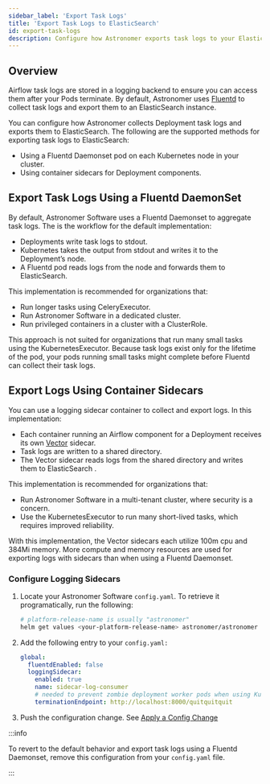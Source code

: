 ```yaml
---
sidebar_label: 'Export Task Logs'
title: 'Export Task Logs to ElasticSearch'
id: export-task-logs
description: Configure how Astronomer exports task logs to your ElasticSearch instance.
---
```


## Overview

Airflow task logs are stored in a logging backend to ensure you can access them after your Pods terminate. By default, Astronomer uses [Fluentd](https://www.fluentd.org/) to collect task logs and export them to an ElasticSearch instance.

You can configure how Astronomer collects Deployment task logs and exports them to ElasticSearch. The following are the supported methods for exporting task logs to ElasticSearch:

- Using a Fluentd Daemonset pod on each Kubernetes node in your cluster.
- Using container sidecars for Deployment components.

## Export Task Logs Using a Fluentd DaemonSet

By default, Astronomer Software uses a Fluentd Daemonset to aggregate task logs. The is the workflow for the default implementation:

- Deployments write task logs to stdout.
- Kubernetes takes the output from stdout and writes it to the Deployment’s node.
- A Fluentd pod reads logs from the node and forwards them to ElasticSearch.

This implementation is recommended for organizations that:

- Run longer tasks using CeleryExecutor.
- Run Astronomer Software in a dedicated cluster.
- Run privileged containers in a cluster with a ClusterRole.

This approach is not suited for organizations that run many small tasks using the KubernetesExecutor. Because task logs exist only for the lifetime of the pod, your pods running small tasks might complete before Fluentd can collect their task logs.

## Export Logs Using Container Sidecars

You can use a logging sidecar container to collect and export logs. In this implementation:

- Each container running an Airflow component for a Deployment receives its own [Vector](https://vector.dev/) sidecar.
- Task logs are written to a shared directory.
- The Vector sidecar reads logs from the shared directory and writes them to ElasticSearch .

This implementation is recommended for organizations that:

- Run Astronomer Software in a multi-tenant cluster, where security is a concern.
- Use the KubernetesExecutor to run many short-lived tasks, which requires improved reliability.

With this implementation, the Vector sidecars each utilize 100m cpu and 384Mi memory. More compute and memory resources are used for exporting logs with sidecars than when using a Fluentd Daemonset.

### Configure Logging Sidecars

1. Locate your Astronomer Software `config.yaml`. To retrieve it programatically, run the following:

    ```bash
    # platform-release-name is usually "astronomer"
    helm get values <your-platform-release-name> astronomer/astronomer -n astronomer
    ```

2. Add the following entry to your `config.yaml:`

    ```yaml
    global:
      fluentdEnabled: false
      loggingSidecar:
        enabled: true
        name: sidecar-log-consumer
        # needed to prevent zombie deployment worker pods when using KubernetesExecutor
        terminationEndpoint: http://localhost:8000/quitquitquit
    ```

3. Push the configuration change. See [Apply a Config Change](https://docs.astronomer.io/software/apply-platform-config)


:::info

To revert to the default behavior and export task logs using a Fluentd Daemonset, remove this configuration from your `config.yaml` file.

:::
